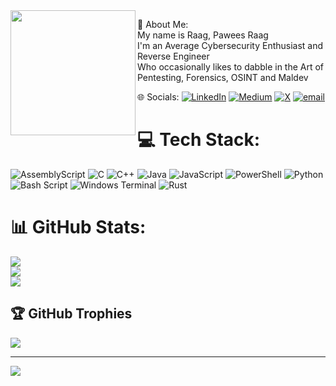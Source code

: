 <img align="left" height="200" src="https://github.com/user-attachments/assets/987c18fd-4c25-4248-afc5-b18075ad26d8"/>

 💫 About Me:
<br>My name is Raag, Pawees Raag<br>I'm an Average Cybersecurity Enthusiast and Reverse Engineer<br>Who occasionally likes to dabble in the Art of Pentesting, Forensics, OSINT and Maldev<br>


 🌐 Socials:
[![LinkedIn](https://img.shields.io/badge/LinkedIn-%230077B5.svg?logo=linkedin&logoColor=white)](https://www.linkedin.com/in/sohom-chandra-chandra-8212b7286/) [![Medium](https://img.shields.io/badge/Medium-12100E?logo=medium&logoColor=white)](https://medium.com/@schchandra3) [![X](https://img.shields.io/badge/X-black.svg?logo=X&logoColor=white)](https://x.com/s0h0m_ch_?t=8Ou16S3VmC6V1VbiQnayNA&s=08) [![email](https://img.shields.io/badge/Email-D14836?logo=gmail&logoColor=white)](mailto:paweesraag@gmail.com) 

<!--![fall (1)](https://github.com/user-attachments/assets/987c18fd-4c25-4248-afc5-b18075ad26d8)-->

# 💻 Tech Stack:
![AssemblyScript](https://img.shields.io/badge/assembly%20script-%23000000.svg?style=for-the-badge&logo=assemblyscript&logoColor=white) ![C](https://img.shields.io/badge/c-%2300599C.svg?style=for-the-badge&logo=c&logoColor=white) ![C++](https://img.shields.io/badge/c++-%2300599C.svg?style=for-the-badge&logo=c%2B%2B&logoColor=white) ![Java](https://img.shields.io/badge/java-%23ED8B00.svg?style=for-the-badge&logo=openjdk&logoColor=white) ![JavaScript](https://img.shields.io/badge/javascript-%23323330.svg?style=for-the-badge&logo=javascript&logoColor=%23F7DF1E) ![PowerShell](https://img.shields.io/badge/PowerShell-%235391FE.svg?style=for-the-badge&logo=powershell&logoColor=white) ![Python](https://img.shields.io/badge/python-3670A0?style=for-the-badge&logo=python&logoColor=ffdd54) ![Bash Script](https://img.shields.io/badge/bash_script-%23121011.svg?style=for-the-badge&logo=gnu-bash&logoColor=white) ![Windows Terminal](https://img.shields.io/badge/Windows%20Terminal-%234D4D4D.svg?style=for-the-badge&logo=windows-terminal&logoColor=white) ![Rust](https://img.shields.io/badge/rust-%23000000.svg?style=for-the-badge&logo=rust&logoColor=white)
# 📊 GitHub Stats:
![](https://github-readme-stats.vercel.app/api?username=Pawees&theme=dark&hide_border=false&include_all_commits=false&count_private=false)<br/>
![](https://nirzak-streak-stats.vercel.app/?user=Pawees&theme=dark&hide_border=false)<br/>
![](https://github-readme-stats.vercel.app/api/top-langs/?username=Pawees&theme=dark&hide_border=false&include_all_commits=false&count_private=false&layout=compact)

## 🏆 GitHub Trophies
![](https://github-profile-trophy.vercel.app/?username=Pawees&theme=radical&no-frame=false&no-bg=true&margin-w=4)

---
[![](https://visitcount.itsvg.in/api?id=Pawees&icon=0&color=0)](https://visitcount.itsvg.in)

<!-- Proudly created with GPRM ( https://gprm.itsvg.in ) -->
